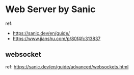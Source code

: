 # Web Server by Sanic

ref:

- <https://sanic.dev/en/guide/>
- <https://www.jianshu.com/p/80f4fc313837>

## websocket

ref: <https://sanic.dev/en/guide/advanced/websockets.html>
